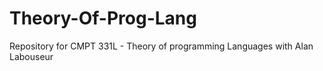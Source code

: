 # Theory-Of-Prog-Lang
Repository for CMPT 331L - Theory of programming Languages with Alan Labouseur
